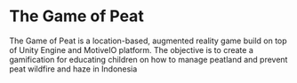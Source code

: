 # The Game of Peat

The Game of Peat is a location-based, augmented reality game build on top of Unity Engine and MotiveIO platform. The objective is to create a gamification for educating children on how to manage peatland and prevent peat wildfire and haze in Indonesia





